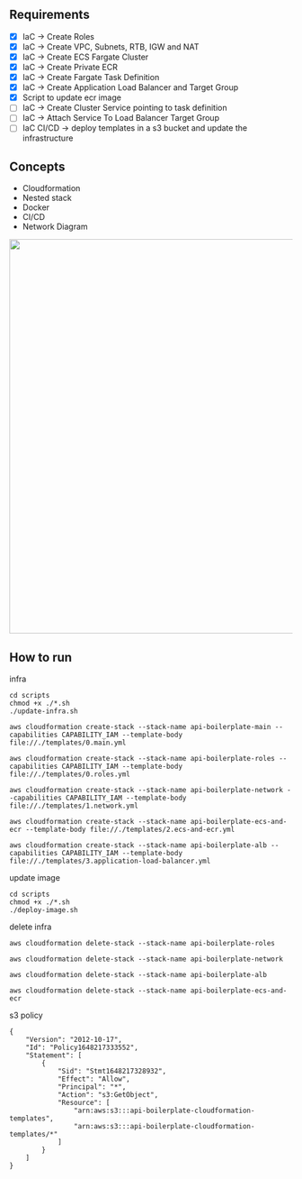 
## Requirements
- [X] IaC -> Create Roles 
- [X] IaC -> Create VPC, Subnets, RTB, IGW and NAT
- [X] IaC -> Create ECS Fargate Cluster
- [X] IaC -> Create Private ECR
- [X] IaC -> Create Fargate Task Definition
- [X] IaC -> Create Application Load Balancer and Target Group
- [X] Script to update ecr image
- [ ] IaC -> Create Cluster Service pointing to task definition
- [ ] IaC -> Attach Service To Load Balancer Target Group
- [ ] IaC CI/CD -> deploy templates in a s3 bucket and update the infrastructure
## Concepts
- Cloudformation
- Nested stack
- Docker
- CI/CD
- Network Diagram

<img src="https://user-images.githubusercontent.com/63565773/160002644-b40f0fd0-1db5-427c-8c0e-83ba71a4c883.png" width="700px"/>

## How to run 


infra
```
cd scripts
chmod +x ./*.sh 
./update-infra.sh

aws cloudformation create-stack --stack-name api-boilerplate-main --capabilities CAPABILITY_IAM --template-body file://./templates/0.main.yml

aws cloudformation create-stack --stack-name api-boilerplate-roles --capabilities CAPABILITY_IAM --template-body file://./templates/0.roles.yml

aws cloudformation create-stack --stack-name api-boilerplate-network --capabilities CAPABILITY_IAM --template-body file://./templates/1.network.yml

aws cloudformation create-stack --stack-name api-boilerplate-ecs-and-ecr --template-body file://./templates/2.ecs-and-ecr.yml

aws cloudformation create-stack --stack-name api-boilerplate-alb --capabilities CAPABILITY_IAM --template-body file://./templates/3.application-load-balancer.yml
```

update image
```
cd scripts 
chmod +x ./*.sh 
./deploy-image.sh
```


delete infra
```
aws cloudformation delete-stack --stack-name api-boilerplate-roles

aws cloudformation delete-stack --stack-name api-boilerplate-network

aws cloudformation delete-stack --stack-name api-boilerplate-alb 

aws cloudformation delete-stack --stack-name api-boilerplate-ecs-and-ecr
```


s3 policy 
```
{
	"Version": "2012-10-17",
	"Id": "Policy1648217333552",
	"Statement": [
		{
			"Sid": "Stmt1648217328932",
			"Effect": "Allow",
			"Principal": "*",
			"Action": "s3:GetObject",
			"Resource": [
				"arn:aws:s3:::api-boilerplate-cloudformation-templates",
				"arn:aws:s3:::api-boilerplate-cloudformation-templates/*"
			]
		}
	]
}
```

